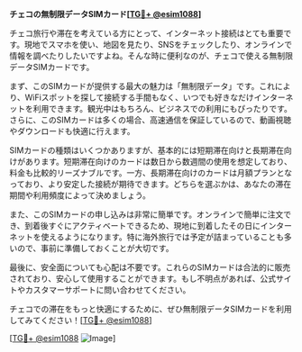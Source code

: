 **チェコの無制限データSIMカード[[TG💪+ @esim1088](https://t.me/s/esim1088)]**

チェコ旅行や滞在を考えている方にとって、インターネット接続はとても重要です。現地でスマホを使い、地図を見たり、SNSをチェックしたり、オンラインで情報を調べたりしたいですよね。そんな時に便利なのが、チェコで使える無制限データSIMカードです。

まず、このSIMカードが提供する最大の魅力は「無制限データ」です。これにより、WiFiスポットを探して接続する手間もなく、いつでも好きなだけインターネットを利用できます。観光中はもちろん、ビジネスでの利用にもぴったりです。さらに、このSIMカードは多くの場合、高速通信を保証しているので、動画視聴やダウンロードも快適に行えます。

SIMカードの種類はいくつかありますが、基本的には短期滞在向けと長期滞在向けがあります。短期滞在向けのカードは数日から数週間の使用を想定しており、料金も比較的リーズナブルです。一方、長期滞在向けのカードは月額プランとなっており、より安定した接続が期待できます。どちらを選ぶかは、あなたの滞在期間や利用頻度によって決めましょう。

また、このSIMカードの申し込みは非常に簡単です。オンラインで簡単に注文でき、到着後すぐにアクティベートできるため、現地に到着したその日にインターネットを使えるようになります。特に海外旅行では予定が詰まっていることも多いので、事前に準備しておくことが大切です。

最後に、安全面についても心配は不要です。これらのSIMカードは合法的に販売されており、安心して使用することができます。もし不明点があれば、公式サイトやカスタマーサポートに問い合わせてください。

チェコでの滞在をもっと快適にするために、ぜひ無制限データSIMカードを利用してみてください！[[TG💪+ @esim1088](https://t.me/s/esim1088)]

[[TG💪+ @esim1088](https://t.me/s/esim1088) ![Image](https://i.postimg.cc/Y0z9fWf4/image.png)]